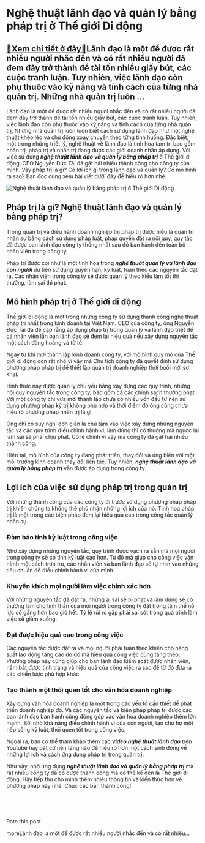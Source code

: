 Nghệ thuật lãnh đạo và quản lý bằng pháp trị ở Thế giới Di động
===============================================================

[:gift:Xem chi tiết ở đây:gift:](https://hddtvn.com/nghe-thuat-lanh-dao-va-quan-ly-bang-phap-tri-o-the-gioi-di-dong/)Lãnh đạo là một đề được rất nhiều người nhắc đến và có rất nhiều người đã đem đây trở thành đề tài tốn nhiều giấy bút, các cuộc tranh luận. Tuy nhiên, việc lãnh đạo còn phụ thuộc vào kỹ năng và tính cách của từng nhà quản trị. Những nhà quản trị luôn …
------------------------------------------------------------------------------------------------------------------------------------------------------------------------------------------------------------------------------------------------------------

Lãnh đạo là một đề được rất nhiều người nhắc đến và có rất nhiều người đã đem đây trở thành đề tài tốn nhiều giấy bút, các cuộc tranh luận. Tuy nhiên, việc lãnh đạo còn phụ thuộc vào kỹ năng và tính cách của từng nhà quản trị. Những nhà quản trị luôn luôn biết cách sử dụng lãnh đạo như một nghệ thuật khéo léo và chủ động xoay chuyển theo từng tình huống. Đặc biệt, một trong những triết lý, nghệ thuật về lãnh đạo là tinh hoa tam trị bao gồm nhân trị, pháp trị và nhân trị đang được các giới doanh nhân áp dụng. Với việc sử dụng ***nghệ thuật lãnh đạo và quản lý bằng pháp trị*** ở Thế giới di động, CEO Nguyễn Đức Tài đã gặt hái nhiều thành công cho công ty của mình. Vậy pháp trị là gì? Có lợi ích gì trong lãnh đạo và quản lý? Có mô hình ra sao? Bạn đọc cùng xem bài viết dưới đây để hiểu rõ hơn nhé.


![Nghệ thuật lãnh đạo và quản lý bằng pháp trị ở Thế giới Di động](https://hddtvn.com/wp-content/uploads/2021/01/unnamed-5.jpg)


Pháp trị là gì? Nghệ thuật lãnh đạo và quản lý bằng pháp trị?
-------------------------------------------------------------


Trong quản trị và điều hành doanh nghiệp thì pháp trị được hiểu là quản trị nhân sự bằng cách sử dụng pháp luật, pháp quyền đặt ra nội quy, quy tắc đã được ban lãnh đạo công ty thống nhất sau đó ban hành đến toàn bộ nhân viên trong công ty.


Pháp trị được coi như là một tinh hoa trong ***nghệ thuật quản lý và lãnh đạo con người*** ưu tiên sử dụng quyền hạn, kỷ luật, tuân theo các nguyên tắc đặt ra. Các nhân viên trong công ty sẽ được quản lý theo kiểu làm tốt thì thưởng, làm sai thì phạt.


Mô hình pháp trị ở Thế giới di động
-----------------------------------


Thế giới đi động là một trong những công ty sử dụng thành công nghệ thuật pháp trị nhất trong kinh doanh tại Việt Nam. CEO của công ty, ông Nguyễn Đức Tài đã đề cập rằng áp dụng pháp trị trong quản lý và lãnh đạo triệt để cả nhân viên lẫn ban lãnh đạo sẽ đem lại hiệu quả nếu xây dựng nguyên tắc một cách đàng hoàng và tử tế.


Ngay từ khi mới thành lập kinh doanh công ty, với mô hình quy mô của Thế giới di động còn rất nhỏ vì vậy mà Chủ tịch công ty đã quyết định sử dụng phương pháp pháp trị để thiết lập quản trị doanh nghiệp thời buổi mới sơ khai.


Hình thức này được quản lý chủ yếu bằng xây dựng các quy trình, những nội quy nguyên tắc trong công ty, bao gồm cả các chính sách thưởng phạt. Với một công ty chỉ vừa mới thành lập chưa có nhiều vốn đầu tư nên sử dụng phương pháp kỹ trị không phù hợp và thời điểm đó ông cũng chưa hiểu rõ phương pháp nhân trị là gì.


Ông chỉ có suy nghĩ đơn giản là chú tâm vào việc xây dựng những nguyên tắc và các quy trình điều chỉnh hành vi, làm đúng thì có thưởng mà ngược lại làm sai sẽ phải chịu phạt. Có lẽ chính vì vậy mà công ty đã gặt hái nhiều thành công.


Hiện tại, mô hình của công ty đang phát triển, thay đổi và ứng biến với một môi trường kinh doanh thay đổi liên tục. Tuy nhiên, ***nghệ thuật lãnh đạo và quản lý bằng pháp trị*** vẫn được áp dụng trong công ty.


Lợi ích của việc sử dụng pháp trị trong quản trị
------------------------------------------------


Với những thành công của các công ty đi trước sử dụng phương pháp pháp trị khiến chúng ta không thể phủ nhận những lợi ích của nó. Tinh hoa pháp trị là một trong các biện pháp đem lại hiệu quả cao trong công tác quản lý nhân sự.


### Đảm bảo tính kỷ luật trong công việc


Nhờ xây dựng những nguyên tắc, quy trình được vạch ra sẵn mà mọi người trong công ty sẽ có tính kỷ luật cao hơn. Từ đó mà giúp cho công việc vận hành một cách trơn tru, các nhân viên và ban lãnh đạo sẽ tự nhìn vào những tiêu chuẩn để điều chỉnh hành vi của mình.


### Khuyến khích mọi người làm việc chính xác hơn


Với những nguyên tắc đã đặt ra, những ai sai sẽ bị phạt và làm đúng sẽ có thưởng làm cho tinh thần của mọi người trong công ty đặt trong tâm thế nỗ lực cố gắng hơn bao giờ hết. Tỷ lệ rủi ro gặp phải sai sót trong quá trình làm việc sẽ giảm xuống.


### Đạt được hiệu quả cao trong công việc


Các nguyên tắc được đặt ra và mọi người phải tuân theo khiến cho năng suất lao động tăng cao do đó mà hiệu quả công việc cũng tăng theo. Phương pháp này cũng giúp cho ban lãnh đạo kiểm soát được nhân viên, nắm bắt được tình trạng và hiệu quả của công việc ra sao để từ đó đưa ra các chiến lược phù hợp khác.


### Tạo thành một thói quen tốt cho văn hóa doanh nghiệp


Xây dựng văn hóa doanh nghiệp là một trong các yếu tố cần thiết để phát triển doanh nghiệp đó. Và các nguyên tắc và biện pháp pháp trị được các ban lãnh đạo ban hành cũng đóng góp vào văn hóa doanh nghiệp thêm lớn mạnh. Bởi nhờ khả năng điều chỉnh hành vi của con người, tạo cho họ một nếp sống kỷ luật, thói quen tốt trong công việc.


Ngoài ra, bạn có thể tham khảo thêm các ***video nghệ thuật lãnh đạo*** trên Youtube hay bất cứ nền tảng nào để hiểu rõ hơn một cách sinh động về những lợi ích và cách ứng dụng pháp trị trong quản trị.


Như vậy, nhờ ứng dụng ***nghệ thuật lãnh đạo và quản lý bằng pháp trị*** mà rất nhiều công ty đã có được thành công mà có thể kể đến là Thế giới di động. Hãy tiếp thu cho mình thêm nhiều thông tin và kiến thức hơn về phương pháp này nhé. Chúc các bạn thành công!


 


 








































Rate this post


moreLãnh đạo là một đề được rất nhiều người nhắc đến và có rất nhiều…

